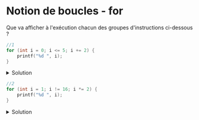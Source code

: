 # Notion de boucles - for

Que va afficher à l'exécution chacun des groupes d'instructions ci-dessous ?

```cpp
//1
for (int i = 0; i <= 5; i += 2) {
    printf("%d ", i);
}
```

<details>
<summary>Solution</summary>

0 2 4

</details>


```cpp
//2
for (int i = 1; i != 16; i *= 2) {
    printf("%d ", i);
}
```

<details>
<summary>Solution</summary>

1 2 4 8

</details>


